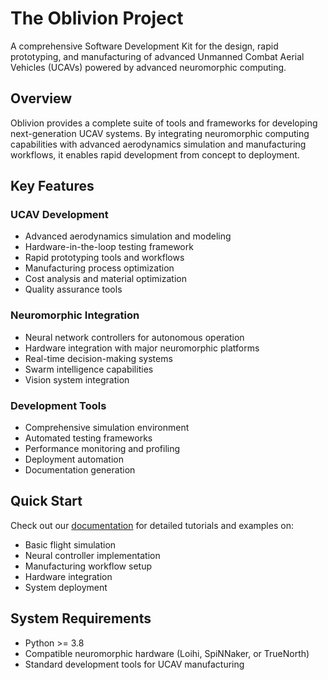 # The Oblivion Project

A comprehensive Software Development Kit for the design, rapid prototyping, and manufacturing of advanced Unmanned Combat Aerial Vehicles (UCAVs) powered by advanced neuromorphic computing.

## Overview

Oblivion provides a complete suite of tools and frameworks for developing next-generation UCAV systems. By integrating neuromorphic computing capabilities with advanced aerodynamics simulation and manufacturing workflows, it enables rapid development from concept to deployment.

## Key Features

### UCAV Development
- Advanced aerodynamics simulation and modeling
- Hardware-in-the-loop testing framework
- Rapid prototyping tools and workflows
- Manufacturing process optimization
- Cost analysis and material optimization
- Quality assurance tools

### Neuromorphic Integration
- Neural network controllers for autonomous operation
- Hardware integration with major neuromorphic platforms
- Real-time decision-making systems
- Swarm intelligence capabilities
- Vision system integration

### Development Tools
- Comprehensive simulation environment
- Automated testing frameworks
- Performance monitoring and profiling
- Deployment automation
- Documentation generation


## Quick Start

Check out our [documentation](docs/) for detailed tutorials and examples on:
- Basic flight simulation
- Neural controller implementation
- Manufacturing workflow setup
- Hardware integration
- System deployment

## System Requirements

- Python >= 3.8
- Compatible neuromorphic hardware (Loihi, SpiNNaker, or TrueNorth)
- Standard development tools for UCAV manufacturing